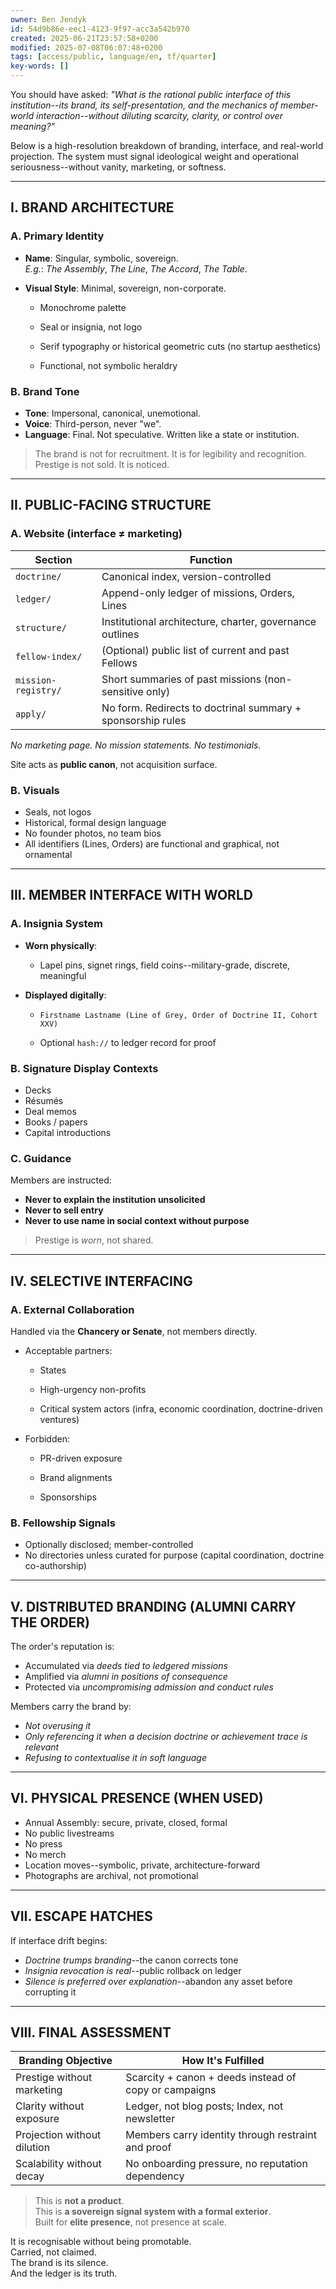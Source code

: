 ```yaml
---
owner: Ben Jendyk
id: 54d9b86e-eec1-4123-9f97-acc3a542b970
created: 2025-06-21T23:57:58+0200
modified: 2025-07-08T06:07:48+0200
tags: [access/public, language/en, tf/quarter]
key-words: []
---
```


You should have asked: _"What is the rational public interface of this institution--its brand, its self-presentation, and the mechanics of member-world interaction--without diluting scarcity, clarity, or control over meaning?"_

Below is a high-resolution breakdown of branding, interface, and real-world projection. The system must signal ideological weight and operational seriousness--without vanity, marketing, or softness.

* * *

## I. BRAND ARCHITECTURE

### A. **Primary Identity**

- **Name**: Singular, symbolic, sovereign.  
_E.g._: _The Assembly_, _The Line_, _The Accord_, _The Table_.

- **Visual Style**: Minimal, sovereign, non-corporate.

    - Monochrome palette

    - Seal or insignia, not logo

    - Serif typography or historical geometric cuts (no startup aesthetics)

    - Functional, not symbolic heraldry

### B. **Brand Tone**

- **Tone**: Impersonal, canonical, unemotional.
- **Voice**: Third-person, never "we".
- **Language**: Final. Not speculative. Written like a state or institution.

> The brand is not for recruitment. It is for legibility and recognition. Prestige is not sold. It is noticed.

* * *

## II. PUBLIC-FACING STRUCTURE

### A. **Website (interface ≠ marketing)**

| Section | Function | 
| ---- | ----  |
| `doctrine/` | Canonical index, version-controlled | 
| `ledger/` | Append-only ledger of missions, Orders, Lines | 
| `structure/` | Institutional architecture, charter, governance outlines | 
| `fellow-index/` | (Optional) public list of current and past Fellows | 
| `mission-registry/` | Short summaries of past missions (non-sensitive only) | 
| `apply/` | No form. Redirects to doctrinal summary + sponsorship rules | 

_No marketing page. No mission statements. No testimonials._

Site acts as **public canon**, not acquisition surface.

### B. **Visuals**

- Seals, not logos
- Historical, formal design language
- No founder photos, no team bios
- All identifiers (Lines, Orders) are functional and graphical, not ornamental
* * *

## III. MEMBER INTERFACE WITH WORLD

### A. **Insignia System**

- **Worn physically**:

    - Lapel pins, signet rings, field coins--military-grade, discrete, meaningful
- **Displayed digitally**:

    - `Firstname Lastname (Line of Grey, Order of Doctrine II, Cohort XXV)`

    - Optional `hash://` to ledger record for proof

### B. **Signature Display Contexts**

- Decks
- Résumés
- Deal memos
- Books / papers
- Capital introductions

### C. **Guidance**

Members are instructed:

- **Never to explain the institution unsolicited**
- **Never to sell entry**
- **Never to use name in social context without purpose**

> Prestige is _worn_, not shared.

* * *

## IV. SELECTIVE INTERFACING

### A. **External Collaboration**

Handled via the **Chancery or Senate**, not members directly.

- Acceptable partners:

    - States

    - High-urgency non-profits

    - Critical system actors (infra, economic coordination, doctrine-driven ventures)
- Forbidden:

    - PR-driven exposure

    - Brand alignments

    - Sponsorships

### B. **Fellowship Signals**

- Optionally disclosed; member-controlled
- No directories unless curated for purpose (capital coordination, doctrine co-authorship)
* * *

## V. DISTRIBUTED BRANDING (ALUMNI CARRY THE ORDER)

The order's reputation is:

- Accumulated via _deeds tied to ledgered missions_
- Amplified via _alumni in positions of consequence_
- Protected via _uncompromising admission and conduct rules_

Members carry the brand by:

- _Not overusing it_
- _Only referencing it when a decision doctrine or achievement trace is relevant_
- _Refusing to contextualise it in soft language_
* * *

## VI. PHYSICAL PRESENCE (WHEN USED)

- Annual Assembly: secure, private, closed, formal
- No public livestreams
- No press
- No merch
- Location moves--symbolic, private, architecture-forward
- Photographs are archival, not promotional
* * *

## VII. ESCAPE HATCHES

If interface drift begins:

- _Doctrine trumps branding_--the canon corrects tone
- _Insignia revocation is real_--public rollback on ledger
- _Silence is preferred over explanation_--abandon any asset before corrupting it
* * *

## VIII. FINAL ASSESSMENT

| Branding Objective | How It's Fulfilled | 
| ---- | ----  |
| Prestige without marketing | Scarcity + canon + deeds instead of copy or campaigns | 
| Clarity without exposure | Ledger, not blog posts; Index, not newsletter | 
| Projection without dilution | Members carry identity through restraint and proof | 
| Scalability without decay | No onboarding pressure, no reputation dependency | 

> This is **not a product**.  
This is **a sovereign signal system with a formal exterior**.  
Built for **elite presence**, not presence at scale.

It is recognisable without being promotable.  
Carried, not claimed.  
The brand is its silence.  
And the ledger is its truth.